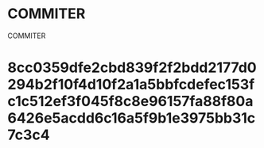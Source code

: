 # COMMITER
COMMITER






# 8cc0359dfe2cbd839f2f2bdd2177d0294b2f10f4d10f2a1a5bbfcdefec153fc1c512ef3f045f8c8e96157fa88f80a6426e5acdd6c16a5f9b1e3975bb31c7c3c4
